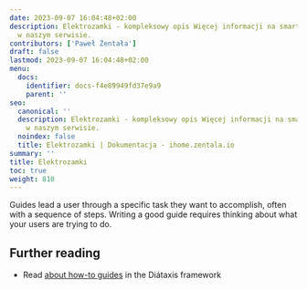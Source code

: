 ```yaml
---
date: 2023-09-07 16:04:48+02:00
description: Elektrozamki - kompleksowy opis Więcej informacji na smart home znajdziesz
  w naszym serwisie.
contributors: ['Paweł Żentała']
draft: false
lastmod: 2023-09-07 16:04:48+02:00
menu:
  docs:
    identifier: docs-f4e89949fd37e9a9
    parent: ''
seo:
  canonical: ''
  description: Elektrozamki - kompleksowy opis Więcej informacji na smart home znajdziesz
    w naszym serwisie.
  noindex: false
  title: Elektrozamki | Dokumentacja - ihome.zentala.io
summary: ''
title: Elektrozamki
toc: true
weight: 810
---
```



Guides lead a user through a specific task they want to accomplish, often with a sequence of steps. Writing a good guide requires thinking about what your users are trying to do.

## Further reading

- Read [about how-to guides](https://diataxis.fr/how-to-guides/) in the Diátaxis framework
